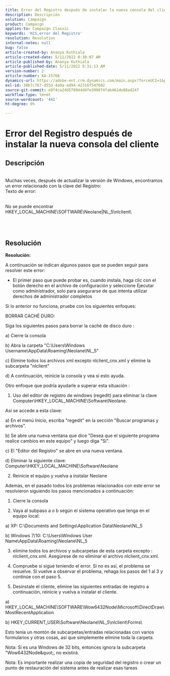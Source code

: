 ```yaml
---
title: Error del Registro después de instalar la nueva consola del cliente
description: Descripción
solution: Campaign
product: Campaign
applies-to: Campaign Classic
keywords: 'KCS,error del Registro'
resolution: Resolution
internal-notes: null
bug: false
article-created-by: Ananya Kuthiala
article-created-date: 5/11/2022 8:30:07 AM
article-published-by: Ananya Kuthiala
article-published-date: 5/11/2022 8:31:13 AM
version-number: 2
article-number: KA-15766
dynamics-url: https://adobe-ent.crm.dynamics.com/main.aspx?forceUCI=1&pagetype=entityrecord&etn=knowledgearticle&id=e321c08f-04d1-ec11-a7b5-0022480a8e40
exl-id: 38b7c767-d55d-4a9a-ad94-42316f547602
source-git-commit: e8f4ca2dd578944d4fe399074fab461de88ad247
workflow-type: tm+mt
source-wordcount: '441'
ht-degree: 0%

---
```


# Error del Registro después de instalar la nueva consola del cliente

## Descripción

<br>Muchas veces, después de actualizar la versión de Windows, encontramos un error relacionado con la clave del Registro:
<br>Texto de error:


<br>No se puede encontrar HKEY_LOCAL_MACHINE\SOFTWARE\Neolane|NL_5\nlclient\





<br> <br>

## Resolución

<b>Resolución:</b>


A continuación se indican algunos pasos que se pueden seguir para resolver este error:





- El primer paso que puede probar es, cuando instala, haga clic con el botón derecho en el archivo de configuración y seleccione Ejecutar como administrador, solo para asegurarse de que intenta utilizar derechos de administrador completos





Si lo anterior no funciona, pruebe con los siguientes enfoques:





BORRAR CACHÉ DURO:





Siga los siguientes pasos para borrar la caché de disco duro :



a) Cierre la consola

b) Abra la carpeta &quot;C:\Users\Windows Username\AppData\Roaming\Neolane\NL_5&quot;

c) Elimine todos los archivos xml excepto nlclient_cnx.xml y elimine la subcarpeta &quot;nlclient&quot;





d) A continuación, reinicie la consola y vea si esto ayuda.







Otro enfoque que podría ayudarle a superar esta situación :





1. Uso del editor de registro de windows (regedit) para eliminar la clave Computer\HKEY_LOCAL_MACHINE\Software\Neolane.



Así se accede a esta clave:



a) En el menú Inicio, escriba &quot;regedit&quot; en la sección &quot;Buscar programas y archivos&quot;.

b) Se abre una nueva ventana que dice &quot;Desea que el siguiente programa realice cambios en este equipo&quot; y luego diga &quot;Sí&quot;.

c) El &quot;Editor del Registro&quot; se abre en una nueva ventana.

d) Eliminar la siguiente clave: Computer\HKEY_LOCAL_MACHINE\Software\Neolane







2. Reinicie el equipo y vuelva a instalar Neolane







Además, en el pasado todos los problemas relacionados con este error se resolvieron siguiendo los pasos mencionados a continuación:





1. Cierre la consola



2. Vaya al subpaso a o b según el sistema operativo que tenga en el equipo local:



a) XP: C:\Documents and Settings\Application Data\Neolane\NL_5



b) Windows 7/10: C:\Users\Windows User Name\AppData\Roaming\Neolane\NL_5



3) elimine todos los archivos y subcarpetas de esta carpeta excepto :  nlclient_cnx.xml. Asegúrese de no eliminar el archivo nlclient_cnx.xml.



4) Compruebe si sigue teniendo el error. Si no es así, el problema se resuelve. Si vuelve a observar el problema, rehaga los pasos del 1 al 3 y continúe con el paso 5.



5) Desinstale el cliente, elimine las siguientes entradas de registro a continuación, reinicie y vuelva a instalar el cliente.



a) HKEY_LOCAL_MACHINE\SOFTWARE\Wow6432Node\Microsoft\DirectDraw\MostRecentApplication



b) HKEY_CURRENT_USER\Software\Neolane\NL_5\nlclient\Forms\



Esto tenía un montón de subcarpetas/entradas relacionadas con varios formularios y otras cosas, así que simplemente elimine toda la carpeta.



Nota: Si es una Windows de 32 bits, entonces ignora la subcarpeta &quot;Wow6432Node\&quot;, no existirá.







Nota: Es importante realizar una copia de seguridad del registro o crear un punto de restauración del sistema antes de realizar esas tareas

